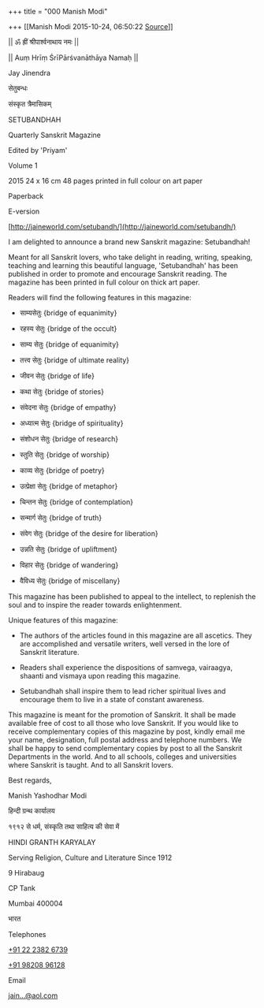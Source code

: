 +++
title = "000 Manish Modi"

+++
[[Manish Modi	2015-10-24, 06:50:22 [Source](https://groups.google.com/g/samskrita/c/2p7XKoUXH7k)]]



\|\| ॐ ह्रीं श्रीपार्श्वनाथाय नमः \|\|

\|\| Auṃ Hrīṃ ŚrīPārśvanāthāya Namaḥ \|\|

Jay Jinendra

  
  

सेतुबन्धः

संस्कृत त्रैमासिकम्

SETUBANDHAH

Quarterly Sanskrit Magazine

Edited by 'Priyam'

Volume 1

2015 24 x 16 cm 48 pages printed in full colour on art paper

Paperback

  

E-version

[http://jaineworld.com/setubandh/](http://jaineworld.com/setubandh/)


  

I am delighted to announce a brand new Sanskrit magazine: Setubandhah!

  

Meant for all Sanskrit lovers, who take delight in reading, writing, speaking, teaching and learning this beautiful language, 'Setubandhah' has been published in order to promote and encourage Sanskrit reading. The magazine has been printed in full colour on thick art paper.

  

Readers will find the following features in this magazine:

-   साम्यसेतुः  {bridge of equanimity}

-   रहस्य सेतुः {bridge of the occult}

-   साम्य सेतुः {bridge of equanimity}

-   तत्त्व सेतुः {bridge of ultimate reality}

-   जीवन सेतुः {bridge of life}

-   कथा सेतुः {bridge of stories}

-   संवेदना सेतुः {bridge of empathy}

-   अध्यात्म सेतुः {bridge of spirituality}

-   संशोधन सेतुः {bridge of research}

-   स्तुति सेतुः {bridge of worship}

-   काव्य सेतुः {bridge of poetry}

-   उत्प्रेक्षा सेतुः {bridge of metaphor}

-   चिन्तन सेतुः {bridge of contemplation}

-   सन्मार्ग सेतुः {bridge of truth}

-   संवेग सेतुः {bridge of the desire for liberation}

-   उन्नति सेतुः {bridge of upliftment}

-   विहार सेतुः {bridge of wandering}

-   वैविध्य सेतुः {bridge of miscellany}

  

This magazine has been published to appeal to the intellect, to replenish the soul and to inspire the reader towards enlightenment.

  

Unique features of this magazine:

-   The authors of the articles found in this magazine are all ascetics.
    They are accomplished and versatile writers, well versed in the lore
    of Sanskrit literature.

-   Readers shall experience the dispositions of samvega, vairaagya,
    shaanti and vismaya upon reading this magazine.

-   Setubandhah shall inspire them to lead richer spiritual lives and
    encourage them to live in a state of constant awareness.

  

This magazine is meant for the promotion of Sanskrit. It shall be made available free of cost to all those who love Sanskrit. If you would like to receive complementary copies of this magazine by post, kindly email me your name, designation, full postal address and telephone numbers. We shall be happy to send complementary copies by post to all the Sanskrit Departments in the world. And to all schools, colleges and universities where Sanskrit is taught. And to all Sanskrit lovers.

  

Best regards,

Manish Yashodhar Modi

  

हिन्दी ग्रन्थ कार्यालय

१९१२ से धर्म, संस्कृति तथा साहित्य की सेवा में

HINDI GRANTH KARYALAY

Serving Religion, Culture and Literature Since 1912

9 Hirabaug 

CP Tank

Mumbai 400004

भारत

  

Telephones

[+91 22 2382 6739](tel:+91%2022%202382%206739)

[+91 98208 96128](tel:+91%2098208%2096128)

  

Email

[jain...@aol.com]()

  

